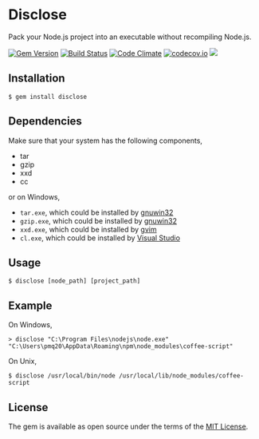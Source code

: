 # Disclose

Pack your Node.js project into an executable without recompiling Node.js.

[![Gem Version](https://badge.fury.io/rb/disclose.svg)](https://badge.fury.io/rb/disclose)
[![Build Status](https://travis-ci.org/pmq20/disclose.svg)](https://travis-ci.org/pmq20/disclose)
[![Code Climate](https://codeclimate.com/github/pmq20/disclose/badges/gpa.svg)](https://codeclimate.com/github/pmq20/disclose)
[![codecov.io](https://codecov.io/github/pmq20/disclose/coverage.svg?branch=master)](https://codecov.io/github/pmq20/disclose?branch=master)
[![](http://inch-ci.org/github/pmq20/disclose.svg?branch=master)](http://inch-ci.org/github/pmq20/disclose?branch=master)

## Installation

    $ gem install disclose

## Dependencies

Make sure that your system has the following components,

- tar
- gzip
- xxd
- cc

or on Windows,

- `tar.exe`, which could be installed by [gnuwin32](http://gnuwin32.sourceforge.net/)
- `gzip.exe`, which could be installed by [gnuwin32](http://gnuwin32.sourceforge.net/)
- `xxd.exe`, which could be installed by [gvim](http://www.vim.org/download.php#pc)
- `cl.exe`, which could be installed by [Visual Studio](https://www.visualstudio.com/)

## Usage

    $ disclose [node_path] [project_path]

## Example

On Windows,

    > disclose "C:\Program Files\nodejs\node.exe" "C:\Users\pmq20\AppData\Roaming\npm\node_modules\coffee-script"

On Unix,

    $ disclose /usr/local/bin/node /usr/local/lib/node_modules/coffee-script

## License

The gem is available as open source under the terms of the [MIT License](http://opensource.org/licenses/MIT).

